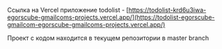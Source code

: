 Ссылка на Vercel приложение todolist - [https://todolist-krd6u3iwa-egorscube-gmailcoms-projects.vercel.app/](https://todolist-egorscube-gmailcom-egorscube-gmailcoms-projects.vercel.app/)

Проект с кодом находится в текущем репозитории в master branch
